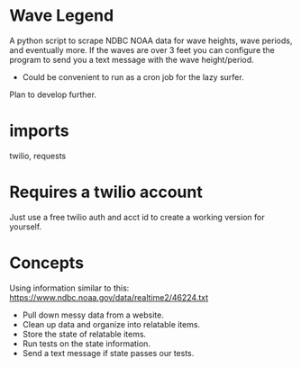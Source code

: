# Wave Legend
A python script to scrape NDBC NOAA data for wave heights, wave periods, and eventually more.  If the waves are over 3 feet you can configure the program to send you a text message with the wave height/period.  

* Could be convenient to run as a cron job for the lazy surfer.  

Plan to develop further.

# imports
twilio, requests

# Requires a twilio account
Just use a free twilio auth and acct id to create a working version for yourself.  

# Concepts
Using information similar to this: https://www.ndbc.noaa.gov/data/realtime2/46224.txt
* Pull down messy data from a website.  
* Clean up data and organize into relatable items.  
* Store the state of relatable items. 
* Run tests on the state information.
* Send a text message if state passes our tests.  

